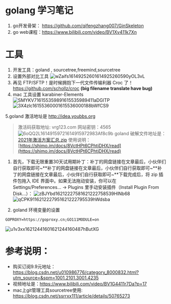 # golang 学习笔记
1. go开发骨架： https://github.com/qifengzhang007/GinSkeleton 
2. go web课程：https://www.bilibili.com/video/BV1Xv411k7Xn
# 工具
1. 开发工具：goland , sourcetree,freemind,sourcetree 
2. 设置外部对比工具
![wZaifs16149252601614925260590yOL3vL](https://ops-1254326415.file.myqcloud.com/uPic/wZaifs16149252601614925260590yOL3vL.png)
3. 再见 FTP/SFTP！是时候拥抱下一代文件传输利器 Croc 了！https://github.com/schollz/croc   **(big filename translate have bug)**
4. mac 工具设置 karabiner-Elements 
![SMYKV716155359891615535989411aDGlTP](https://ops-1254326415.file.myqcloud.com/uPic/SMYKV716155359891615535989411aDGlTP.png)
![3X4zlc16155360001615536000188bWfCS9](https://ops-1254326415.file.myqcloud.com/uPic/3X4zlc16155360001615536000188bWfCS9.png)
   
5.goland 激活地址是 http://idea.youbbs.org
> 激活码获取地址: vrg123.com 网站密钥：4565
![6oQQ2L16149159721614915972983Af8c9b](https://ops-1254326415.file.myqcloud.com/uPic/6oQQ2L16149159721614915972983Af8c9b.png)
> goland 破解文件地址是： [2021年激活方案汇总.zip](./download/2021年激活方案汇总.zip)
使用说明： [https://shimo.im/docs/8VctHPt6CPhtjDHX/read](https://shimo.im/docs/8VctHPt6CPhtjDHX/read)
1. 首先，下载无限重置30天试用期补丁：补丁的网盘链接在文章最后，小伙伴们自行获取即可~**补丁的网盘链接在文章最后，小伙伴们自行获取即可~**补丁的网盘链接在文章最后，小伙伴们自行获取即可~**下载完成后，将 zip 插件包拖入 IDE 界面中。如果无法拖动安装，你可以在Settings/Preferences... -> Plugins 里手动安装插件（Install Plugin From Disk...）：
![zBJYbd16212227581621222758539HlNb68](https://ops-1254326415.file.myqcloud.com/uPic/zBJYbd16212227581621222758539HlNb68.png)
![qCPK9116212227951621222795539hWdsba](https://ops-1254326415.file.myqcloud.com/uPic/qCPK9116212227951621222795539hWdsba.png)
   
6. goland 环境变量的设置
```
GOPROXY=https://goproxy.cn;GO111MODULE=on
```
![u1v3xx16212441601621244160487hButXG](https://ops-1254326415.file.myqcloud.com/uPic/u1v3xx16212441601621244160487hButXG.png)
# 参考说明：
* 购买订阅9.9元地址：https://blog.csdn.net/u010986776/category_8000832.html?utm_source=&spm=1001.2101.3001.4235
* 视频地址是：https://www.bilibili.com/video/BV1G4411r7Da?p=17
* mac上git管理工具sourcetree使用: https://blog.csdn.net/ssrrxx111/article/details/50765273
